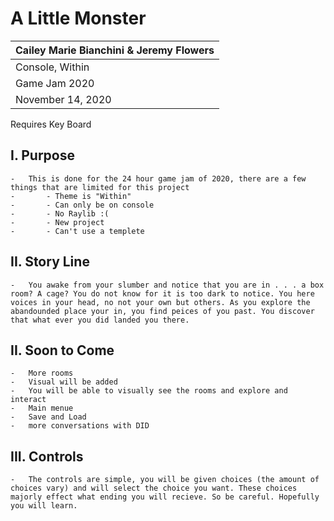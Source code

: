 # A Little Monster
| Cailey Marie Bianchini & Jeremy Flowers|
| :---          	|
| Console, Within   	|
| Game Jam 2020 |
|November 14, 2020 |


Requires Key Board

## I. Purpose
	-	This is done for the 24 hour game jam of 2020, there are a few things that are limited for this project
	-		- Theme is "Within"
	-		- Can only be on console
	-		- No Raylib :(
	-		- New project
	-		- Can't use a templete

## II. Story Line
	-	You awake from your slumber and notice that you are in . . . a box room? A cage? You do not know for it is too dark to notice. You here voices in your head, no not your own but others. As you explore the abandounded place your in, you find peices of you past. You discover that what ever you did landed you there. 

## II. Soon to Come
	-	More rooms
	-	Visual will be added
	-	You will be able to visually see the rooms and explore and interact
	-	Main menue
	-	Save and Load
	-	more conversations with DID

## III. Controls
	-	The controls are simple, you will be given choices (the amount of choices vary) and will select the choice you want. These choices majorly effect what ending you will recieve. So be careful. Hopefully you will learn.
